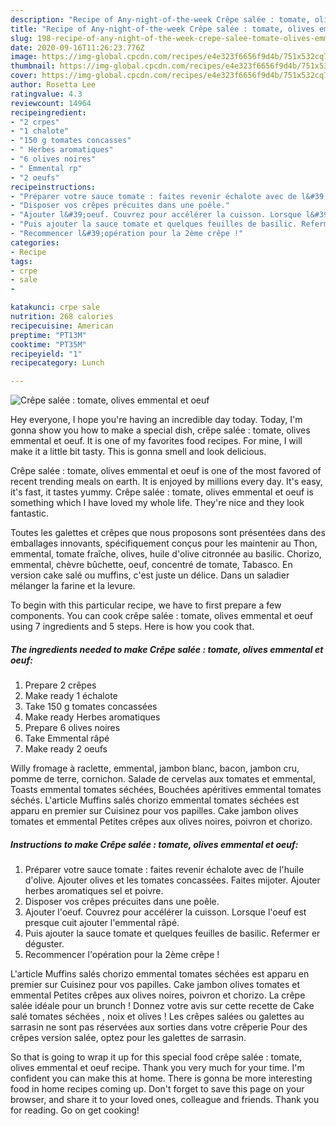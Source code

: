 ```yaml
---
description: "Recipe of Any-night-of-the-week Crêpe salée : tomate, olives emmental et oeuf"
title: "Recipe of Any-night-of-the-week Crêpe salée : tomate, olives emmental et oeuf"
slug: 198-recipe-of-any-night-of-the-week-crepe-salee-tomate-olives-emmental-et-oeuf
date: 2020-09-16T11:26:23.776Z
image: https://img-global.cpcdn.com/recipes/e4e323f6656f9d4b/751x532cq70/crepe-salee-tomate-olives-emmental-et-oeuf-photo-principale-de-la-recette.jpg
thumbnail: https://img-global.cpcdn.com/recipes/e4e323f6656f9d4b/751x532cq70/crepe-salee-tomate-olives-emmental-et-oeuf-photo-principale-de-la-recette.jpg
cover: https://img-global.cpcdn.com/recipes/e4e323f6656f9d4b/751x532cq70/crepe-salee-tomate-olives-emmental-et-oeuf-photo-principale-de-la-recette.jpg
author: Rosetta Lee
ratingvalue: 4.3
reviewcount: 14964
recipeingredient:
- "2 crpes"
- "1 chalote"
- "150 g tomates concasses"
- " Herbes aromatiques"
- "6 olives noires"
- " Emmental rp"
- "2 oeufs"
recipeinstructions:
- "Préparer votre sauce tomate : faites revenir échalote avec de l&#39;huile d&#39;olive. Ajouter olives et les tomates concassées. Faites mijoter. Ajouter herbes aromatiques sel et poivre."
- "Disposer vos crêpes précuites dans une poêle."
- "Ajouter l&#39;oeuf. Couvrez pour accélérer la cuisson. Lorsque l&#39;oeuf est presque cuit ajouter l&#39;emmental râpé."
- "Puis ajouter la sauce tomate et quelques feuilles de basilic. Refermer er déguster."
- "Recommencer l&#39;opération pour la 2ème crêpe !"
categories:
- Recipe
tags:
- crpe
- sale
- 

katakunci: crpe sale  
nutrition: 268 calories
recipecuisine: American
preptime: "PT13M"
cooktime: "PT35M"
recipeyield: "1"
recipecategory: Lunch

---
```



![Crêpe salée : tomate, olives emmental et oeuf](https://img-global.cpcdn.com/recipes/e4e323f6656f9d4b/751x532cq70/crepe-salee-tomate-olives-emmental-et-oeuf-photo-principale-de-la-recette.jpg)

Hey everyone, I hope you're having an incredible day today. Today, I'm gonna show you how to make a special dish, crêpe salée : tomate, olives emmental et oeuf. It is one of my favorites food recipes. For mine, I will make it a little bit tasty. This is gonna smell and look delicious.

Crêpe salée : tomate, olives emmental et oeuf is one of the most favored of recent trending meals on earth. It is enjoyed by millions every day. It's easy, it's fast, it tastes yummy. Crêpe salée : tomate, olives emmental et oeuf is something which I have loved my whole life. They're nice and they look fantastic.

Toutes les galettes et crêpes que nous proposons sont présentées dans des emballages innovants, spécifiquement conçus pour les maintenir au Thon, emmental, tomate fraîche, olives, huile d&#39;olive citronnée au basilic. Chorizo, emmental, chèvre bûchette, oeuf, concentré de tomate, Tabasco. En version cake salé ou muffins, c&#39;est juste un délice. Dans un saladier mélanger la farine et la levure.


To begin with this particular recipe, we have to first prepare a few components. You can cook crêpe salée : tomate, olives emmental et oeuf using 7 ingredients and 5 steps. Here is how you cook that.

<!--inarticleads1-->

##### The ingredients needed to make Crêpe salée : tomate, olives emmental et oeuf:

1. Prepare 2 crêpes
1. Make ready 1 échalote
1. Take 150 g tomates concassées
1. Make ready  Herbes aromatiques
1. Prepare 6 olives noires
1. Take  Emmental râpé
1. Make ready 2 oeufs


Willy fromage à raclette, emmental, jambon blanc, bacon, jambon cru, pomme de terre, cornichon. Salade de cervelas aux tomates et emmental, Toasts emmental tomates séchées, Bouchées apéritives emmental tomates séchés. L&#39;article Muffins salés chorizo emmental tomates séchées est apparu en premier sur Cuisinez pour vos papilles. Cake jambon olives tomates et emmental  Petites crêpes aux olives noires, poivron et chorizo. 

<!--inarticleads2-->

##### Instructions to make Crêpe salée : tomate, olives emmental et oeuf:

1. Préparer votre sauce tomate : faites revenir échalote avec de l&#39;huile d&#39;olive. Ajouter olives et les tomates concassées. Faites mijoter. Ajouter herbes aromatiques sel et poivre.
1. Disposer vos crêpes précuites dans une poêle.
1. Ajouter l&#39;oeuf. Couvrez pour accélérer la cuisson. Lorsque l&#39;oeuf est presque cuit ajouter l&#39;emmental râpé.
1. Puis ajouter la sauce tomate et quelques feuilles de basilic. Refermer er déguster.
1. Recommencer l&#39;opération pour la 2ème crêpe !


L&#39;article Muffins salés chorizo emmental tomates séchées est apparu en premier sur Cuisinez pour vos papilles. Cake jambon olives tomates et emmental  Petites crêpes aux olives noires, poivron et chorizo. La crêpe salée idéale pour un brunch ! Donnez votre avis sur cette recette de Cake salé tomates séchées , noix et olives ! Les crêpes salées ou galettes au sarrasin ne sont pas réservées aux sorties dans votre crêperie Pour des crêpes version salée, optez pour les galettes de sarrasin. 

So that is going to wrap it up for this special food crêpe salée : tomate, olives emmental et oeuf recipe. Thank you very much for your time. I'm confident you can make this at home. There is gonna be more interesting food in home recipes coming up. Don't forget to save this page on your browser, and share it to your loved ones, colleague and friends. Thank you for reading. Go on get cooking!
